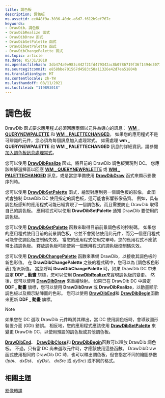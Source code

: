 ```yaml
---
title: 調色板
description: 調色板
ms.assetid: ee048f9a-3036-40dc-a6d7-f612b9ef767c
keywords:
- DrawDib，調色板
- DrawDibRealize 函式
- DrawDibDraw 函式
- DrawDibSetPalette 函式
- DrawDibGetPalette 函式
- DrawDibChangePalette 函式
ms.topic: article
ms.date: 05/31/2018
ms.openlocfilehash: 3db474a9e983c442f21fd479342ac8b0786719f36f1494e307154c6cc0a0bd50
ms.sourcegitcommit: e858bbe701567d4583c50a11326e42d7ea51804b
ms.translationtype: MT
ms.contentlocale: zh-TW
ms.lasthandoff: 08/11/2021
ms.locfileid: "119893018"
---
```

# <a name="palettes"></a>調色板

DrawDib 函式要求應用程式必須回應兩個以元件為導向的訊息： [**WM \_ QUERYNEWPALETTE**](/windows/desktop/gdi/wm-querynewpalette) 和 [**WM \_ PALETTECHANGED**](/windows/desktop/gdi/wm-palettechanged)。 如果您的應用程式不是可辨識的元件，您必須為每個訊息加入處理常式。 如需處理 **wm \_ QUERYNEWPALETTE** 和 **WM \_ PALETTECHANGED** 訊息的詳細資訊，請參閱 [加入調色板訊息處理常式](adding-palette-message-handlers.md)。

您可以使用 [**DrawDibRealize**](/windows/desktop/api/Vfw/nf-vfw-drawdibrealize) 函式，將目前的 DrawDib 調色板實現到 DC。 您應該瞭解選擇區以回應 [**WM \_ QUERYNEWPALETTE**](/windows/desktop/gdi/wm-querynewpalette) 或 [**WM \_ PALETTECHANGED**](/windows/desktop/gdi/wm-palettechanged) 訊息，或是當您準備使用 [**DrawDibDraw**](/windows/desktop/api/Vfw/nf-vfw-drawdibdraw) 函式來顯示影像序列時。

您可以使用 [**DrawDibSetPalette**](/windows/desktop/api/Vfw/nf-vfw-drawdibsetpalette) 函式，繪製對應到另一個調色板的影像。 此函式會強制 DrawDib DC 使用指定的調色板，這可能會影響影像品質。 例如，具有調色板感知的應用程式可能已經實現了一個調色板，而且需要防止 DrawDib 取得自己的調色板。 應用程式可以使用 **DrawDibSetPalette** 通知 DrawDib 要使用的調色板。

您可以使用 [**DrawDibGetPalette**](/windows/desktop/api/Vfw/nf-vfw-drawdibgetpalette) 函數來取得目前前景調色板的控制碼。 如果您的應用程式使用目前的前景調色板，它並不會獨佔使用此元件，而另一個應用程式可能會使調色板控制碼失效。 當您的應用程式使用完畢時，您的應用程式不應該釋出該調色板。 釋放調色板可能使另一個應用程式的調色板控制碼失效。

您可以使用 [**DrawDibChangePalette**](/windows/desktop/api/Vfw/nf-vfw-drawdibchangepalette) 函數來準備 DrawDib，以接收其調色板的新色彩值。 在 **DrawDibChangePalette** 之後的程式碼中，您可以為 [調色板色彩表] 指派新值。 當您呼叫 **DrawDibChangePalette** 時，如果 DrawDib DC 中未設定 **DDF \_ 動畫** 旗標，您可以使用 [**DrawDibRealize**](/windows/desktop/api/Vfw/nf-vfw-drawdibrealize)來實現調色板的變更。 然後，您可以使用 [**DrawDibDraw**](/windows/desktop/api/Vfw/nf-vfw-drawdibdraw) 來重繪映射。 如果已在 DrawDib DC 中設定 **DDF \_ 動畫** 旗標，您可以使用 **DrawDibDraw** 或 **DrawDibRealize**，以動畫顯示調色板以及顯示點陣圖的色彩。 您可以使用 [**DrawDibEnd**](/windows/desktop/api/Vfw/nf-vfw-drawdibend)和 [**DrawDibBegin**](/windows/desktop/api/Vfw/nf-vfw-drawdibbegin)函數來更新 **DDF \_ 動畫** 旗標。

> [!Note]  
> 如果您在 DC 選取 DrawDib 元件時將其釋出，當 DC 使用調色板時，會導致圖形裝置介面 (GDI) 錯誤。 相反地，您的應用程式應該使用 [**DrawDibSetPalette**](/windows/desktop/api/Vfw/nf-vfw-drawdibsetpalette) 來變更 DrawDib DC，以使用預設的調色板或其他調色板。

 

[**DrawDibEnd**](/windows/desktop/api/Vfw/nf-vfw-drawdibend)、 [**DrawDibClose**](/windows/desktop/api/Vfw/nf-vfw-drawdibclose)和 [**DrawDibBegin**](/windows/desktop/api/Vfw/nf-vfw-drawdibbegin)函數可以釋放 DrawDib 調色板。 不過，只有當 DC 尚未選取元件時，才應該使用這些函數。 DrawDibDraw 函式使用相同的 DrawDib DC 時，也可以釋出調色板，但會指定不同的繪圖參數 (*lpbi*、 *dxDst*、 *dyDst*、 *dxSrc* 或 *dySrc*) 或不同的格式。

## <a name="related-topics"></a>相關主題

<dl> <dt>

[影像轉譯](image-rendering.md)
</dt> </dl>

 

 